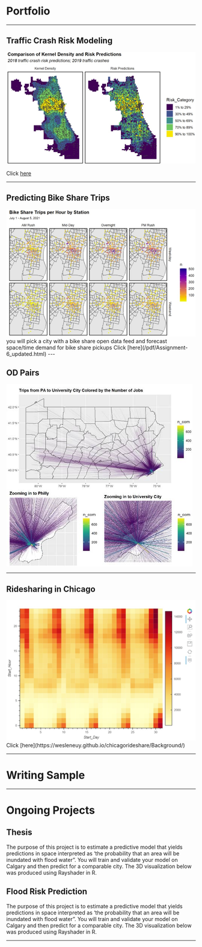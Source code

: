 # Portfolio

---

## Traffic Crash Risk Modeling
<img src="images/trafficcrash.jpg?raw=true"/>

Click [here](/pdf/Assignment-3-final.html)
 
---
## Predicting Bike Share Trips 
<img src="images/bikeshare.jpg?raw=true"/>
you will pick a city with a bike share open data feed and forecast space/time demand for bike share pickups
Click [here](/pdf/Assignment-6_updated.html)
---

## OD Pairs 
<img src="images/stplanr.jpg?raw=true"/>

---

## Ridesharing in Chicago 
<img src="images/rideshare.jpg?raw=true"/>
Click [here](https://wesleneuy.github.io/chicagorideshare/Background/)


---

# Writing Sample

---

# Ongoing Projects

## Thesis
The purpose of this project is to estimate a predictive model that yields predictions in space interpreted as ‘the probability that an area will be inundated with flood water”. You will train and validate your model on Calgary and then predict for a comparable city. The 3D visualization below was produced using Rayshader in R.

## Flood Risk Prediction
The purpose of this project is to estimate a predictive model that yields predictions in space interpreted as ‘the probability that an area will be inundated with flood water”. You will train and validate your model on Calgary and then predict for a comparable city. The 3D visualization below was produced using Rayshader in R.

---
